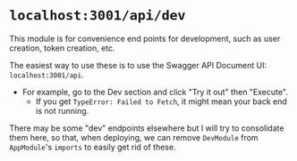 # `localhost:3001/api/dev`

This module is for convenience end points for development, such as user creation, token creation, etc.

The easiest way to use these is to use the Swagger API Document UI: `localhost:3001/api`.

- For example, go to the Dev section and click "Try it out" then "Execute".
  - If you get `TypeError: Failed to Fetch`, it might mean your back end is not running.

There may be some "dev" endpoints elsewhere but I will try to consolidate them here, so that, when deploying, we can remove `DevModule` from `AppModule`'s `imports` to easily get rid of these.
